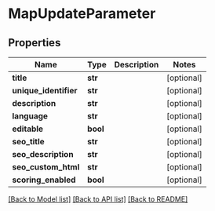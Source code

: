 # MapUpdateParameter

## Properties
Name | Type | Description | Notes
------------ | ------------- | ------------- | -------------
**title** | **str** |  | [optional] 
**unique_identifier** | **str** |  | [optional] 
**description** | **str** |  | [optional] 
**language** | **str** |  | [optional] 
**editable** | **bool** |  | [optional] 
**seo_title** | **str** |  | [optional] 
**seo_description** | **str** |  | [optional] 
**seo_custom_html** | **str** |  | [optional] 
**scoring_enabled** | **bool** |  | [optional] 

[[Back to Model list]](../README.md#documentation-for-models) [[Back to API list]](../README.md#documentation-for-api-endpoints) [[Back to README]](../README.md)


